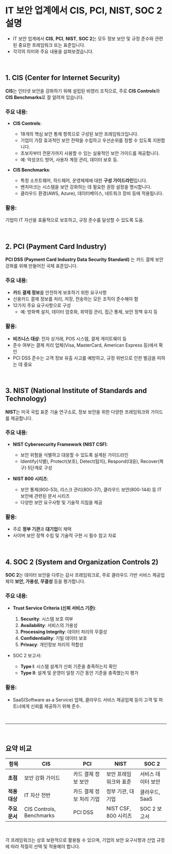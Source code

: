 
# IT 보안 업계에서 CIS, PCI, NIST, SOC 2 설명

- IT 보안 업계에서 **CIS**, **PCI**, **NIST**, **SOC 2**는 모두 정보 보안 및 규정 준수와 관련된 중요한 프레임워크 또는 표준입니다.
- 각각의 의미와 주요 내용을 살펴보겠습니다.

<br>

## 1. CIS (Center for Internet Security)

**CIS**는 인터넷 보안을 강화하기 위해 설립된 비영리 조직으로, 주로 **CIS Controls**와 **CIS Benchmarks**로 잘 알려져 있습니다.

### 주요 내용:
- **CIS Controls**:  
  - 18개의 핵심 보안 통제 항목으로 구성된 보안 프레임워크입니다.
  - 기업이 가장 효과적인 보안 전략을 수립하고 우선순위를 정할 수 있도록 지원합니다.
  - 초보자부터 전문가까지 사용할 수 있는 실용적인 보안 가이드를 제공합니다.
  - 예: 악성코드 방어, 사용자 계정 관리, 데이터 보호 등.
  
- **CIS Benchmarks**:  
  - 특정 소프트웨어, 하드웨어, 운영체제에 대한 **구성 가이드라인**입니다.
  - 벤치마크는 시스템을 보안 강화하는 데 필요한 권장 설정을 명시합니다.
  - 클라우드 환경(AWS, Azure), 데이터베이스, 네트워크 장비 등에 적용됩니다.

### 활용:
기업이 IT 자산을 효율적으로 보호하고, 규정 준수를 달성할 수 있도록 도움.

<br>

## 2. PCI (Payment Card Industry)

**PCI DSS (Payment Card Industry Data Security Standard)** 는 카드 결제 보안 강화를 위해 만들어진 국제 표준입니다.

### 주요 내용:
- **카드 결제 정보**를 안전하게 보호하기 위한 요구사항
- 신용카드 결제 정보를 처리, 저장, 전송하는 모든 조직이 준수해야 함
- 12가지 주요 요구사항으로 구성
  - 예: 방화벽 설치, 데이터 암호화, 취약점 관리, 접근 통제, 보안 정책 유지 등

### 활용:
- **비즈니스 대상**: 전자 상거래, POS 시스템, 결제 게이트웨이 등
- 준수 여부는 결제 처리 업체(Visa, MasterCard, American Express 등)에서 확인
- PCI DSS 준수는 고객 정보 유출 사고를 예방하고, 규정 위반으로 인한 벌금을 피하는 데 중요

<br>

## 3. NIST (National Institute of Standards and Technology)

**NIST**는 미국 국립 표준 기술 연구소로, 정보 보안을 위한 다양한 프레임워크와 가이드를 제공합니다.

### 주요 내용:
- **NIST Cybersecurity Framework (NIST CSF)**:  
  - 보안 위험을 식별하고 대응할 수 있도록 설계된 가이드라인
  - Identify(식별), Protect(보호), Detect(탐지), Respond(대응), Recover(복구) 5단계로 구성
  
- **NIST 800 시리즈**:  
  - 보안 통제(800-53), 리스크 관리(800-37), 클라우드 보안(800-144) 등 IT 보안에 관련된 문서 시리즈
  - 다양한 보안 요구사항 및 기술적 지침을 제공

### 활용:
- 주로 **정부 기관**과 **대기업**이 채택
- 사이버 보안 정책 수립 및 기술적 구현 시 필수 참고 자료

<br>

## 4. SOC 2 (System and Organization Controls 2)

**SOC 2**는 데이터 보안을 다루는 감사 프레임워크로, 주로 클라우드 기반 서비스 제공업체의 **보안, 가용성, 무결성** 등을 평가합니다.

### 주요 내용:
- **Trust Service Criteria (신뢰 서비스 기준)**:
  1. **Security**: 시스템 보호 여부
  2. **Availability**: 서비스의 가용성
  3. **Processing Integrity**: 데이터 처리의 무결성
  4. **Confidentiality**: 기밀 데이터 보호
  5. **Privacy**: 개인정보 처리의 적합성
  
- SOC 2 보고서:  
  - **Type I**: 시스템 설계가 신뢰 기준을 충족하는지 확인
  - **Type II**: 설계 및 운영이 일정 기간 동안 기준을 충족했는지 평가

### 활용:
- SaaS(Software as a Service) 업체, 클라우드 서비스 제공업체 등이 고객 및 파트너에게 신뢰를 제공하기 위해 준수.

<br>

---

<br>

## 요약 비교

| **항목**   | **CIS** | **PCI**                 | **NIST**            | **SOC 2**          |
|------------|---------|-------------------------|---------------------|--------------------|
| **초점**    | 보안 강화 가이드 | 카드 결제 정보 보안 | 보안 프레임워크와 표준 | 서비스 데이터 보안 |
| **적용 대상** | IT 자산 전반 | 카드 결제 정보 처리 기업 | 정부 기관, 대기업 | 클라우드, SaaS |
| **주요 문서** | CIS Controls, Benchmarks | PCI DSS             | NIST CSF, 800 시리즈 | SOC 2 보고서 |


<br>

각 프레임워크는 상호 보완적으로 활용될 수 있으며, 기업의 보안 요구사항과 산업 규정에 따라 적절히 선택 및 적용해야 합니다.
